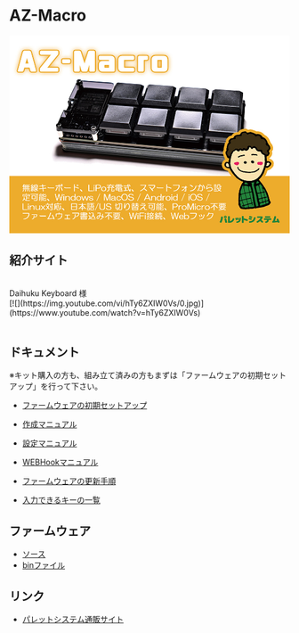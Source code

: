 # AZ-Macro

![ボード設定](/images/az_macro_top.jpg)


## 紹介サイト
<br>
Daihuku Keyboard 様<br>
[![](https://img.youtube.com/vi/hTy6ZXIW0Vs/0.jpg)](https://www.youtube.com/watch?v=hTy6ZXIW0Vs)
<br><br>

## ドキュメント
  
  ※キット購入の方も、組み立て済みの方もまずは「ファームウェアの初期セットアップ」を行って下さい。
  
- [ファームウェアの初期セットアップ](/docs/firmware_write/)  
  
- [作成マニュアル](/docs/az-macro-create-manual.pdf)
- [設定マニュアル](/docs/az-macro-setting-manual.pdf)
- [WEBHookマニュアル](/docs/webhook/)
- [ファームウェアの更新手順](/docs/firmware_update/)
- [入力できるキーの一覧](/docs/key_list/)


## ファームウェア

- [ソース](/firmware/)
- [binファイル](/firmware/bin/)

## リンク

- [パレットシステム通販サイト](https://palette-system.booth.pm/)

